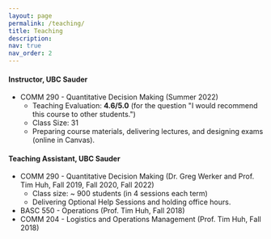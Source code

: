 ```yaml
---
layout: page
permalink: /teaching/
title: Teaching
description:  
nav: true
nav_order: 2
---
```


#### Instructor, UBC Sauder

* COMM 290 - Quantitative Decision Making (Summer 2022)
    * Teaching Evaluation: **4.6/5.0** (for the question "I would recommend this course to other students.") 
    * Class Size: 31
    * Preparing course materials, delivering lectures, and designing exams (online in Canvas).


#### Teaching Assistant, UBC Sauder
* COMM 290 - Quantitative Decision Making (Dr. Greg Werker and Prof. Tim Huh, Fall 2019, Fall 2020, Fall 2022)
   * Class size: ~ 900 students (in 4 sessions each term)
   * Delivering Optional Help Sessions and holding office hours.    
* BASC 550 - Operations (Prof. Tim Huh, Fall 2018)
* COMM 204 - Logistics and Operations Management (Prof. Tim Huh, Fall 2018)

 
